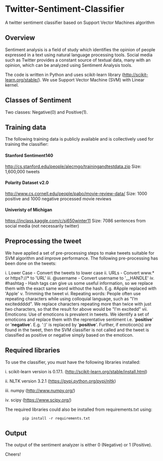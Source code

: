 # Twitter-Sentiment-Classifier
A twitter sentiment classifier based on Support Vector Machines algorithm

## Overview

Sentiment analysis is a field of study which identifies the opinion of people expressed in a text using natural language processing tools. Social media such as Twitter provides a constant source of textual data, many with an opinion, which can be analyzed using Sentiment Analysis tools.

The code is written in Python and uses scikit-learn library (http://scikit-learn.org/stable/). We use Support Vector Machine (SVM) with Linear kernel.
## Classes of Sentiment

Two classes: Negative(0) and Positive(1).

## Training data

The following training data is publicly available and is collectively used for training the classifier:

#### Stanford Sentiment140
http://cs.stanford.edu/people/alecmgo/trainingandtestdata.zip Size: 1,600,000 tweets

#### Polarity Dataset v2.0
http://www.cs.cornell.edu/people/pabo/movie-review-data/ Size: 1000 positive and 1000 negative processed movie reviews

#### Univeristy of Michigan
https://inclass.kaggle.com/c/si650winter11 Size: 7086 sentences from social media (not necessarily twitter)

## Preprocessing the tweet

We have applied a set of pre-processing steps to make tweets suitable for SVM algorithm and improve performance. The following pre-processing has been done on the tweets:

i. Lower Case - Convert the tweets to lower case
ii. URLs - Convert www.* or https?://* to 'URL'
iii. @username - Convert username to '__HANDLE'
iv. #hashtag - Hash tags can give us some useful information, so we replace them with the exact same word without the hash. E.g. #Apple replaced with 'Apple'
v. Trimming the tweet
vi. Repeating words: People often use repeating characters while using colloquial language, such as "I’m exciteddddd". We replace characters repeating more than twice with just two characters, so that the result for above would be "I'm excitedd"
vii. Emoticons: Use of emoticons is prevalent in tweets. We identify a set of emoticons and replace them with the reprentative sentiment i.e. '__positive__' or '__negative__'. E.g. ':)' is replaced by '__positive__'. Further, if emoticon(s) are found in the tweet, then the SVM classifier is not called and the tweet is classified as positive or negative simply based on the emoticon.


## Required libraries

To use the classifier, you must have the following libraries installed:

i. scikit-learn version is 0.17.1. (http://scikit-learn.org/stable/install.html)

ii. NLTK version 3.2.1 (https://pypi.python.org/pypi/nltk)

iii. numpy (http://www.numpy.org/)

iv. scipy (https://www.scipy.org/)

The required libraries could also be installed from requirements.txt using:

            pip install -r requirements.txt

## Output

The output of the sentiment analyzer is either 0 (Negative) or 1 (Positive). 

Cheers!

